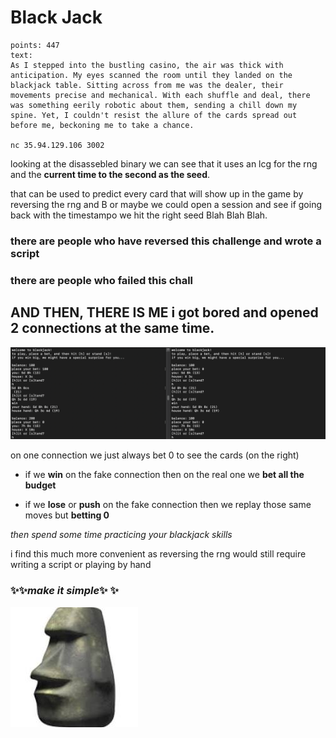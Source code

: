 # Black Jack

```
points: 447
text:
As I stepped into the bustling casino, the air was thick with anticipation. My eyes scanned the room until they landed on the blackjack table. Sitting across from me was the dealer, their movements precise and mechanical. With each shuffle and deal, there was something eerily robotic about them, sending a chill down my spine. Yet, I couldn't resist the allure of the cards spread out before me, beckoning me to take a chance.

nc 35.94.129.106 3002
```

looking at the disassebled binary we can see that it uses an lcg for the rng and the **current time to the second as the seed**.

that can be used to predict every card that will show up in the game by reversing the rng and B or maybe we could open a session and see if going back with the timestampo we hit the right seed Blah Blah Blah.

### there are people who have reversed this challenge and wrote a script  

### there are people who failed this chall

## AND THEN, THERE IS ME i got bored and opened 2 connections at the same time. 

![alt text](blackjack.png) 

on one connection we just always bet 0 to see the cards (on the right)

- if we **win** on the fake connection then on the real one we **bet all the budget**

- if we **lose** or **push** on the fake connection then we replay those same moves but **betting 0**

*then spend some time practicing your blackjack skills*

i find this much more convenient as reversing the rng would still require writing a script or playing by hand 

### ✨✨*make it simple*✨ ✨
![alt- text](image-5.png)